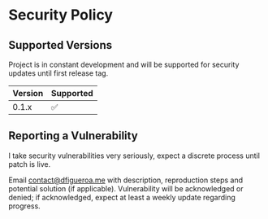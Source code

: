 # Security Policy

## Supported Versions
Project is in constant development and will be supported for security updates until first release tag.

| Version | Supported          |
| ------- | ------------------ |
| 0.1.x   | :white_check_mark: |

## Reporting a Vulnerability
I take security vulnerabilities very seriously, expect a discrete process until patch is live.

Email contact@dfigueroa.me with description, reproduction steps and potential solution (if applicable).
Vulnerability will be acknowledged or denied; if acknowledged, expect at least a weekly update regarding progress.
